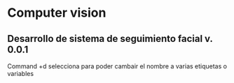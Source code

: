 # Computer vision

## Desarrollo de sistema de seguimiento facial v. 0.0.1
Command +d selecciona para poder cambair el nombre a varias etiquetas o variables